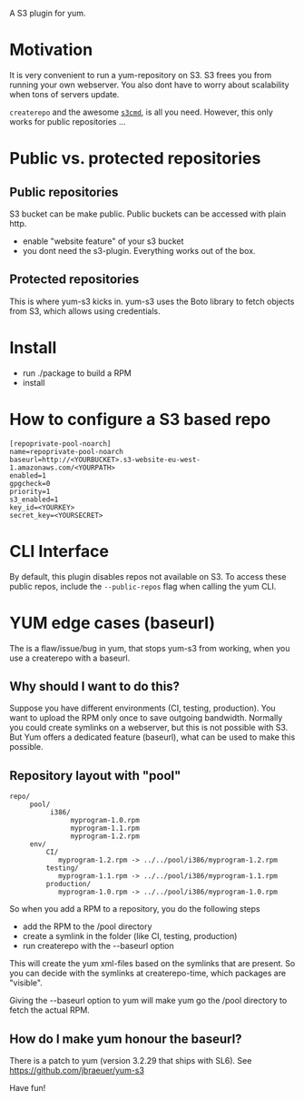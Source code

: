 A S3 plugin for yum.

# Motivation

It is very convenient to run a yum-repository on S3. S3 frees you from running your own webserver. 
You also dont have to worry about scalability when tons of servers update.

`createrepo` and the awesome [`s3cmd`](https://github.com/s3tools/s3cmd), is 
all you need. However, this only works for public repositories ...

# Public vs. protected repositories

## Public repositories

S3 bucket can be make public. Public buckets can be accessed with plain http.

- enable "website feature" of your s3 bucket
- you dont need the s3-plugin. Everything works out of the box.

## Protected repositories

This is where yum-s3 kicks in. yum-s3 uses the Boto library to fetch
objects from S3, which allows using credentials.

# Install

- run ./package to build a RPM
- install

# How to configure a S3 based repo

    [repoprivate-pool-noarch]
    name=repoprivate-pool-noarch
    baseurl=http://<YOURBUCKET>.s3-website-eu-west-1.amazonaws.com/<YOURPATH>
    enabled=1
    gpgcheck=0
    priority=1
    s3_enabled=1
    key_id=<YOURKEY>
    secret_key=<YOURSECRET>

# CLI Interface

By default, this plugin disables repos not available on S3. To access these public repos, include the `--public-repos` flag when calling the yum CLI.

# YUM edge cases (baseurl)

The is a flaw/issue/bug in yum, that stops yum-s3 from working, when
you use a createrepo with a baseurl.

## Why should I want to do this?

Suppose you have different environments (CI, testing, production). You
want to upload the RPM only once to save outgoing bandwidth. Normally
you could create symlinks on a webserver, but this is not possible
with S3. But Yum offers a dedicated feature (baseurl), what can be
used to make this possible.

## Repository layout with "pool"

    repo/
         pool/
              i386/
                   myprogram-1.0.rpm
                   myprogram-1.1.rpm
                   myprogram-1.2.rpm
         env/
             CI/
                myprogram-1.2.rpm -> ../../pool/i386/myprogram-1.2.rpm
             testing/
                myprogram-1.1.rpm -> ../../pool/i386/myprogram-1.1.rpm
             production/
                myprogram-1.0.rpm -> ../../pool/i386/myprogram-1.0.rpm

So when you add a RPM to a repository, you do the following steps

- add the RPM to the /pool directory
- create a symlink in the folder (like CI, testing, production)
- run createrepo with the --baseurl option

This will create the yum xml-files based on the symlinks that are
present. So you can decide with the symlinks at createrepo-time, which
packages are "visible".

Giving the --baseurl option to yum will make yum go the /pool
directory to fetch the actual RPM.

## How do I make yum honour the baseurl?

There is a patch to yum (version 3.2.29 that ships with SL6). See
https://github.com/jbraeuer/yum-s3

Have fun!
